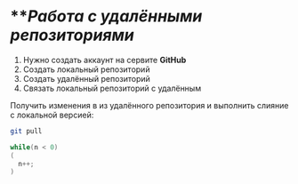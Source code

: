 # ***Работа с удалёнными репозиториями*

1. Нужно создать аккаунт на сервите **GitHub**
2. Создать локальный репозиторий
3. Создать удалённый репозиторий
4. Связать локальный репозиторий с удалённым

Получить изменения в из удалённого репозитория и выполнить слияние с локальной версией: 
```bash
git pull
```


```c#
while(n < 0)
(
  n++;
)
```
